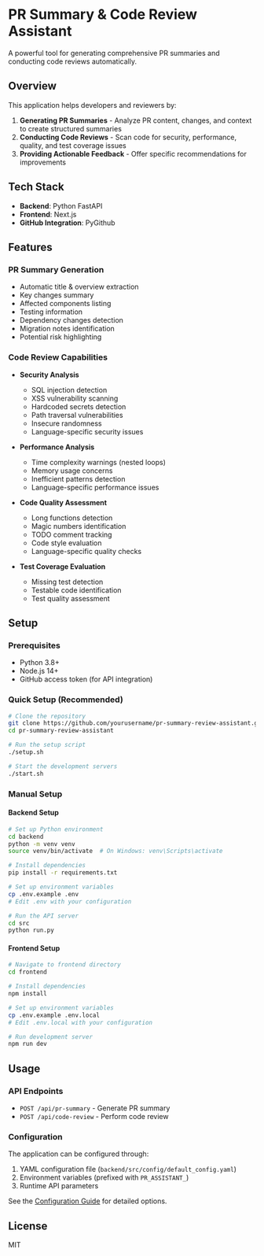 # PR Summary & Code Review Assistant

A powerful tool for generating comprehensive PR summaries and conducting code reviews automatically.

## Overview

This application helps developers and reviewers by:

1. **Generating PR Summaries** - Analyze PR content, changes, and context to create structured summaries
2. **Conducting Code Reviews** - Scan code for security, performance, quality, and test coverage issues
3. **Providing Actionable Feedback** - Offer specific recommendations for improvements

## Tech Stack

- **Backend**: Python FastAPI
- **Frontend**: Next.js
- **GitHub Integration**: PyGithub

## Features

### PR Summary Generation

- Automatic title & overview extraction
- Key changes summary
- Affected components listing
- Testing information
- Dependency changes detection
- Migration notes identification
- Potential risk highlighting

### Code Review Capabilities

- **Security Analysis**
  - SQL injection detection
  - XSS vulnerability scanning
  - Hardcoded secrets detection
  - Path traversal vulnerabilities
  - Insecure randomness
  - Language-specific security issues

- **Performance Analysis**
  - Time complexity warnings (nested loops)
  - Memory usage concerns
  - Inefficient patterns detection
  - Language-specific performance issues

- **Code Quality Assessment**
  - Long functions detection
  - Magic numbers identification
  - TODO comment tracking
  - Code style evaluation
  - Language-specific quality checks

- **Test Coverage Evaluation**
  - Missing test detection
  - Testable code identification
  - Test quality assessment

## Setup

### Prerequisites

- Python 3.8+
- Node.js 14+
- GitHub access token (for API integration)

### Quick Setup (Recommended)

```bash
# Clone the repository
git clone https://github.com/yourusername/pr-summary-review-assistant.git
cd pr-summary-review-assistant

# Run the setup script
./setup.sh

# Start the development servers
./start.sh
```

### Manual Setup

#### Backend Setup

```bash
# Set up Python environment
cd backend
python -m venv venv
source venv/bin/activate  # On Windows: venv\Scripts\activate

# Install dependencies
pip install -r requirements.txt

# Set up environment variables
cp .env.example .env
# Edit .env with your configuration

# Run the API server
cd src
python run.py
```

#### Frontend Setup

```bash
# Navigate to frontend directory
cd frontend

# Install dependencies
npm install

# Set up environment variables
cp .env.example .env.local
# Edit .env.local with your configuration

# Run development server
npm run dev
```

## Usage

### API Endpoints

- `POST /api/pr-summary` - Generate PR summary
- `POST /api/code-review` - Perform code review

### Configuration

The application can be configured through:

1. YAML configuration file (`backend/src/config/default_config.yaml`)
2. Environment variables (prefixed with `PR_ASSISTANT_`)
3. Runtime API parameters

See the [Configuration Guide](docs/configuration.md) for detailed options.

## License

MIT 